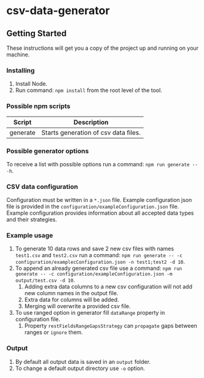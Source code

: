 #  csv-data-generator

## Getting Started
These instructions will get you a copy of the project up and running on your machine.

### Installing
1. Install Node.
2. Run command: `npm install` from the root level of the tool.

### Possible npm scripts
| Script    | Description                          |
|-----------|--------------------------------------|
| generate  | Starts generation of csv data files. |

### Possible generator options
To receive a list with possible options run a command: `npm run generate -- -h`.

### CSV data configuration
Configuration must be written in a `*.json` file.
Example configuration json file is provided in the `configuration/exampleConfiguration.json` file.
Example configuration provides information about all accepted data types and their strategies.

### Example usage
1. To generate 10 data rows and save 2 new csv files with names `test1.csv` and `test2.csv` run a command: `npm run generate -- -c configuration/examplecConfiguration.json -n test1;test2 -d 10`.
2. To append an already generated csv file use a command: `npm run generate -- -c configuration/exampleConfiguration.json -m output/test.csv -d 10`.
   1. Adding extra data columns to a new csv configuration will not add new column names in the output file.
   2. Extra data for columns will be added.
   3. Merging will overwrite a provided csv file. 
3. To use ranged option in generator fill `dataRange` property in configuration file.
   1. Property `restFieldsRangeGapsStrategy` can `propagate` gaps between ranges or `ignore` them.

### Output
1. By default all output data is saved in an `output` folder.
2. To change a default output directory use `-o` option.
